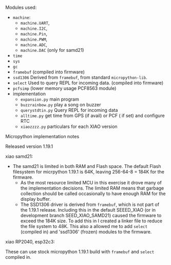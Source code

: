 Modules used:
- `machine`:
   + `machine.UART`, 
   + `machine.I2C`, 
   + `machine.Pin`, 
   + `machine.PWM`, 
   + `machine.ADC`, 
   + `machine.DAC` (only for samd21)
- `time`
- `sys`
- `gc`
- `framebuf` (compiled into firmware)
- `ssd1306` Derived from `framebuf`, from standard `micropython-lib`.
- `select`  Used to query REPL for incoming data.  (compiled into firmware)
- `pcfsimp` (lower memory usage PCF8563 module)
- implementation
   + `expansion.py`     main program
   + `buzzrainbow.py`   play a song on buzzer
   + `querystdtin.py`   Query REPL for incoming data
   + `alltime.py`       get time from GPS (if avail) or PCF ( if set) and configure RTC
   + `xiaozzzz.py`      particulars for each XIAO version


Micropython implementation notes

Released version 1.19.1

xiao samd21:
* The samd21 is limited in both RAM and Flash space.  The default Flash filesystem for micrpython 1.19.1 is 64K, leaving 256-64-8 = 184K for the firmware.
   * As the most resource limited MCU in this exercise it drove many of the implementation decisions.  The limited RAM means that garbage collection should be called occasionally to have enough RAM for the display buffer.
   * The SSD1306 driver is derived from `framebuf`, which is not part of the 1.19.1 release.  Including this in the default SEEED_XIAO (or in development branch SEED_XIAO_SAMD21) caused the firmware to exceed the 184K size.  To add this in  I created a linker file to reduce the file system to 48K.  This also a allowed me to add `select` (compiled in) and 'ssd1306' (frozen) modules to the firmware.

xiao RP2040, esp32c3:

These can use stock micropython 1.19.1 build with `framebuf` and `select` compiled in.

